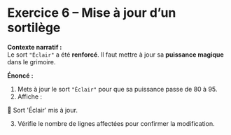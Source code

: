 # Exercice 6 – Mise à jour d’un sortilège

**Contexte narratif :**  
Le sort `"Éclair"` a été **renforcé**. Il faut mettre à jour sa **puissance magique** dans le grimoire.

**Énoncé :**  
1. Mets à jour le sort `"Éclair"` pour que sa puissance passe de 80 à 95.  
2. Affiche :

🔄 Sort 'Éclair' mis à jour.

3. Vérifie le nombre de lignes affectées pour confirmer la modification.

